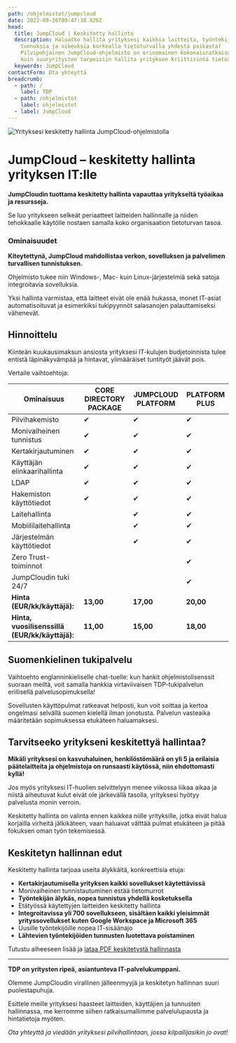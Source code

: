 ```yaml
---
path: /ohjelmistot/jumpcloud
date: 2022-09-26T09:47:38.826Z
head:
  title: JumpCloud | Keskitetty hallinta
  description: Haluatko hallita yrityksesi kaikkia laitteita, työntekijöiden
    tunnuksia ja oikeuksia korkealla tietoturvalla yhdestä paikasta?
    Pilvipohjainen JumpCloud-ohjelmisto on erinomainen kokonaisratkaisu niin PK-
    kuin suuryritysten tarpeisiin hallita yrityksen kriittisintä tietoa.
  keywords: JumpCloud
contactForm: Ota yhteyttä
breadcrumb:
  - path: /
    label: TDP
  - path: /ohjelmistot
    label: ohjelmistot
  - label: JumpCloud
---
```

![Yrityksesi keskitetty hallinta JumpCloud-ohjelmistolla](/assets/jumpcloud-tinified.jpg "Jumpcloud")

# JumpCloud – keskitetty hallinta yrityksen IT:lle

**JumpCloudin tuottama keskitetty hallinta vapauttaa yritykseltä työaikaa ja resursseja.**

Se luo yritykseen selkeät periaatteet laitteiden hallinnalle ja niiden tehokkaalle käytölle nostaen samalla koko organisaation tietoturvan tasoa. 

### Ominaisuudet

**Kiteytettynä, JumpCloud mahdollistaa verkon, sovelluksen ja palvelimen turvallisen tunnistuksen.** 

Ohjelmisto tukee niin Windows-, Mac- kuin Linux-järjestelmiä sekä satoja integroitavia sovelluksia. 

Yksi hallinta varmistaa, että laitteet eivät ole enää hukassa, monet IT-asiat automatisoituvat ja esimerkiksi tukipyynnöt salasanojen palauttamiseksi vähenevät.

## H﻿innoittelu

Kiinteän kuukausimaksun ansiosta yrityksesi IT-kulujen budjetoinnista tulee entistä läpinäkyvämpää ja hintavat, ylimääräiset tuntityöt jäävät pois. 

Vertaile vaihtoehtoja:

| Ominaisuus                                     | CORE DIRECTORY PACKAGE | JUMPCLOUD PLATFORM | PLATFORM PLUS |
| ---------------------------------------------- | ---------------------- | ------------------ | ------------- |
| Pilvihakemisto                                 | ✔                      | ✔                  | ✔             |
| Monivaiheinen tunnistus                        | ✔                      | ✔                  | ✔             |
| Kertakirjautuminen                             | ✔                      | ✔                  | ✔             |
| Käyttäjän elinkaarihallinta                    | ✔                      | ✔                  | ✔             |
| LDAP                                           | ✔                      | ✔                  | ✔             |
| Hakemiston käyttötiedot                        | ✔                      | ✔                  | ✔             |
| Laitehallinta                                  |                        | ✔                  | ✔             |
| Mobiililaitehallinta                           |                        | ✔                  | ✔             |
| Järjestelmän käyttötiedot                      |                        | ✔                  | ✔             |
| Zero Trust-toiminnot                           |                        |                    | ✔             |
| JumpCloudin tuki 24/7                          |                        |                    | ✔             |
| **Hinta (EUR/kk/käyttäjä):**                   | **13,00**              | **17,00**          | **20,00**     |
| **Hinta, vuosilisenssillä (EUR/kk/käyttäjä):** | **11,00**              | **15,00**          | **18,00**     |

## Suomenkielinen tukipalvelu

Vaihtoehto englanninkieliselle chat-tuelle: kun hankit ohjelmistolisenssit suoraan meiltä, voit samalla hankkia virtaviivaisen TDP-tukipalvelun erillisellä palvelusopimuksella! 

Sovellusten käyttöpulmat ratkeavat helposti, kun voit soittaa ja kertoa ongelmasi selvällä suomen kielellä ilman jonotusta. Palvelun vasteaika määritetään sopimuksessa etukäteen haluamaksesi.

## Tarvitseeko yritykseni keskitettyä hallintaa?

**Mikäli yrityksesi on kasvuhaluinen, henkilöstömäärä on yli 5 ja erilaisia päätelaitteita ja ohjelmistoja on runsaasti käytössä, niin ehdottomasti kyllä!**

Jos myös yrityksesi IT-huolien selvittelyyn menee viikossa liikaa aikaa ja niistä aiheutuvat kulut eivät ole järkevällä tasolla, yrityksesi hyötyy palvelusta monin verroin.

Keskitetty hallinta on valinta ennen kaikkea niille yrityksille, jotka eivät halua korjailla virheitä jälkikäteen, vaan haluavat välttää pulmat etukäteen ja pitää fokuksen oman työn tekemisessä.

## Keskitetyn hallinnan edut

Keskitetty hallinta tarjoaa useita älykkäitä, konkreettisia etuja:

* **Kertakirjautumisella yrityksen kaikki sovellukset käytettävissä**
* Monivaiheinen tunnistautuminen estää tietomurrot
* **Työntekijän älykäs, nopea tunnistus yhdellä kosketuksella**
* Etätyössä käytettyjen laitteiden keskitetty hallinta
* **Integroitavissa yli 700 sovellukseen, sisältäen kaikki yleisimmät
  yrityssovellukset kuten Google Workspace ja Microsoft 365**
* Uusille työntekijöille nopea IT-sisäänajo
* **Lähtevien työntekijöiden tunnusten luotettava poistaminen**

Tutustu aiheeseen lisää ja [lataa PDF keskitetystä hallinnasta](/keskitetty-hallinta-opas-pk-yritykselle)

- - -

**TDP on yritysten ripeä, asiantunteva IT-palvelukumppani.** 

Olemme JumpCloudin virallinen jälleenmyyjä ja keskitetyn hallinnan suuri puolestapuhuja.

Esittele meille yrityksesi haasteet laitteiden, käyttäjien ja tunnusten hallinnassa, me kerromme siihen ratkaisumallimme palvelulupausta ja hintatietoja myöten.

*Ota yhteyttä ja viedään yrityksesi pilvihallintaan, jossa kilpailijasikin jo ovat!*
